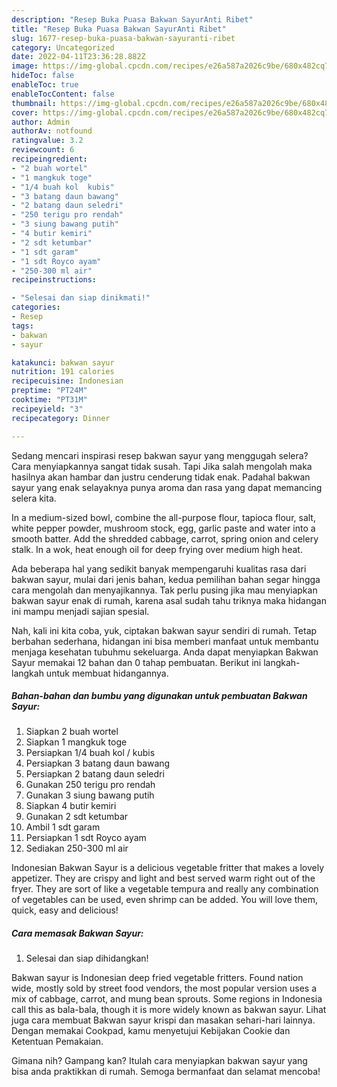 ```yaml
---
description: "Resep Buka Puasa Bakwan SayurAnti Ribet"
title: "Resep Buka Puasa Bakwan SayurAnti Ribet"
slug: 1677-resep-buka-puasa-bakwan-sayuranti-ribet
category: Uncategorized
date: 2022-04-11T23:36:28.882Z
image: https://img-global.cpcdn.com/recipes/e26a587a2026c9be/680x482cq70/bakwan-sayur-foto-resep-utama.jpg
hideToc: false
enableToc: true
enableTocContent: false
thumbnail: https://img-global.cpcdn.com/recipes/e26a587a2026c9be/680x482cq70/bakwan-sayur-foto-resep-utama.jpg
cover: https://img-global.cpcdn.com/recipes/e26a587a2026c9be/680x482cq70/bakwan-sayur-foto-resep-utama.jpg
author: Admin
authorAv: notfound
ratingvalue: 3.2
reviewcount: 6
recipeingredient:
- "2 buah wortel"
- "1 mangkuk toge"
- "1/4 buah kol  kubis"
- "3 batang daun bawang"
- "2 batang daun seledri"
- "250 terigu pro rendah"
- "3 siung bawang putih"
- "4 butir kemiri"
- "2 sdt ketumbar"
- "1 sdt garam"
- "1 sdt Royco ayam"
- "250-300 ml air"
recipeinstructions:

- "Selesai dan siap dinikmati!"
categories:
- Resep
tags:
- bakwan
- sayur

katakunci: bakwan sayur 
nutrition: 191 calories
recipecuisine: Indonesian
preptime: "PT24M"
cooktime: "PT31M"
recipeyield: "3"
recipecategory: Dinner

---
```



Sedang mencari inspirasi resep bakwan sayur yang menggugah selera? Cara menyiapkannya sangat tidak susah. Tapi Jika salah mengolah maka hasilnya akan hambar dan justru cenderung tidak enak. Padahal bakwan sayur yang enak selayaknya punya aroma dan rasa yang dapat memancing selera kita.


In a medium-sized bowl, combine the all-purpose flour, tapioca flour, salt, white pepper powder, mushroom stock, egg, garlic paste and water into a smooth batter. Add the shredded cabbage, carrot, spring onion and celery stalk. In a wok, heat enough oil for deep frying over medium high heat.

Ada beberapa hal yang sedikit banyak mempengaruhi kualitas rasa dari bakwan sayur, mulai dari jenis bahan, kedua pemilihan bahan segar hingga cara mengolah dan menyajikannya. Tak perlu pusing jika mau menyiapkan bakwan sayur enak di rumah, karena asal sudah tahu triknya maka hidangan ini mampu menjadi sajian spesial.


Nah, kali ini kita coba, yuk, ciptakan bakwan sayur sendiri di rumah. Tetap berbahan sederhana, hidangan ini bisa memberi manfaat untuk membantu menjaga kesehatan tubuhmu sekeluarga. Anda dapat menyiapkan Bakwan Sayur memakai 12 bahan dan 0 tahap pembuatan. Berikut ini langkah-langkah untuk membuat hidangannya.

<!--inarticleads1-->

##### Bahan-bahan dan bumbu yang digunakan untuk pembuatan Bakwan Sayur:

1. Siapkan 2 buah wortel
1. Siapkan 1 mangkuk toge
1. Persiapkan 1/4 buah kol / kubis
1. Persiapkan 3 batang daun bawang
1. Persiapkan 2 batang daun seledri
1. Gunakan 250 terigu pro rendah
1. Gunakan 3 siung bawang putih
1. Siapkan 4 butir kemiri
1. Gunakan 2 sdt ketumbar
1. Ambil 1 sdt garam
1. Persiapkan 1 sdt Royco ayam
1. Sediakan 250-300 ml air


Indonesian Bakwan Sayur is a delicious vegetable fritter that makes a lovely appetizer. They are crispy and light and best served warm right out of the fryer. They are sort of like a vegetable tempura and really any combination of vegetables can be used, even shrimp can be added. You will love them, quick, easy and delicious! 

<!--inarticleads2-->

##### Cara memasak Bakwan Sayur:


1. Selesai dan siap dihidangkan!

Bakwan sayur is Indonesian deep fried vegetable fritters. Found nation wide, mostly sold by street food vendors, the most popular version uses a mix of cabbage, carrot, and mung bean sprouts. Some regions in Indonesia call this as bala-bala, though it is more widely known as bakwan sayur. Lihat juga cara membuat Bakwan sayur krispi dan masakan sehari-hari lainnya. Dengan memakai Cookpad, kamu menyetujui Kebijakan Cookie dan Ketentuan Pemakaian. 

Gimana nih? Gampang kan? Itulah cara menyiapkan bakwan sayur yang bisa anda praktikkan di rumah. Semoga bermanfaat dan selamat mencoba!
